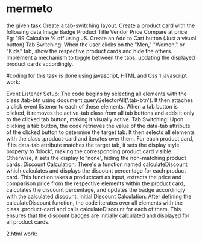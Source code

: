 # mermeto
the given task
Create a  tab-switching layout.
Create a product card with the following data
Image 
Badge
Product Title
Vendor
Price
Compare at price Eg: 199
Calculate % off using JS. 
Create an Add to Cart button (Just a visual button)
Tab Switching:
When the user clicks on the "Men," "Women," or "Kids" tab, show the respective product cards and hide the others.
Implement a mechanism to toggle between the tabs, updating the displayed product cards accordingly.

#coding for this task is done using javascript, HTML and Css
1.javascript work:

Event Listener Setup:
The code begins by selecting all elements with the class .tab-btn using document.querySelectorAll('.tab-btn').
It then attaches a click event listener to each of these elements.
When a tab button is clicked, it removes the active-tab class from all tab buttons and adds it only to the clicked tab button, making it visually active.
Tab Switching:
Upon clicking a tab button, the code retrieves the value of the data-tab attribute of the clicked button to determine the target tab.
It then selects all elements with the class .product-card and iterates over them.
For each product card, if its data-tab attribute matches the target tab, it sets the display style property to 'block', making the corresponding product card visible. Otherwise, it sets the display to 'none', hiding the non-matching product cards.
Discount Calculation:
There's a function named calculateDiscount which calculates and displays the discount percentage for each product card.
This function takes a productcart as input, extracts the price and comparison price from the respective elements within the product card, calculates the discount percentage, and updates the badge accordingly with the calculated discount.
Initial Discount Calculation:
After defining the calculateDiscount function, the code iterates over all elements with the class .product-card and calls calculateDiscount for each of them. This ensures that the discount badges are initially calculated and displayed for all product cards.

2.html work:
